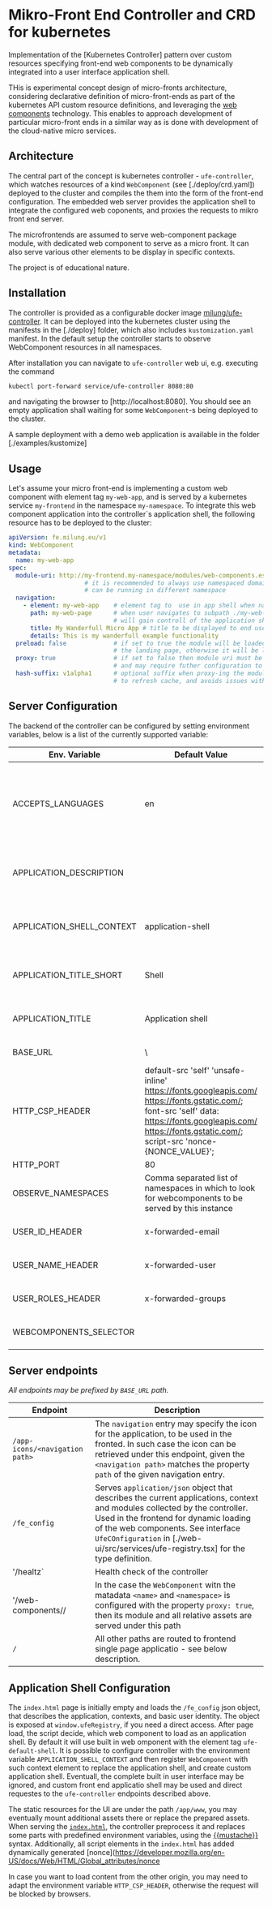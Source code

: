 # Mikro-Front End Controller and CRD for kubernetes

Implementation of the [Kubernetes Controller] pattern over custom resources specifying front-end web components to be dynamically integrated into a user interface application shell.

THis is experimental concept design of micro-fronts architecture, considering declarative definition of micro-front-ends as part of the kubernetes API custom resource definitions, and leveraging the [web components](https://developer.mozilla.org/en-US/docs/Web/Web_Components) technology. This enables to approach development of particular micro-front ends in a similar way as is done with development of the cloud-native micro services.

## Architecture

The central part of the concept is kubernetes controller - `ufe-controller`, which watches resources of a kind `WebComponent` (see [./deploy/crd.yaml]) deployed to the cluster and compiles the them into the form of the front-end configuration. The embedded web server provides the application shell to integrate the configured web coponents, and proxies the requests to mikro front end server.

The microfrontends are assumed to serve web-component package module, with dedicated web component to serve as a micro front. It can also serve various other elements to be display in specific contexts.

The project is of educational nature.

## Installation

The controller is provided as a configurable docker image [milung/ufe-controller](https://hub.docker.com/repository/docker/milung/ufe-controller). It can be deployed into the kubernetes cluster using the manifests in the [./deploy] folder, which also includes `kustomization.yaml` manifest. In the default setup the controller starts to observe WebComponent resources in all namespaces.

After installation you can navigate to `ufe-controller` web ui, e.g. executing the command

```bash
kubectl port-forward service/ufe-controller 8080:80
```

and navigating the browser to [http://localhost:8080]. You should see an empty application shall waiting for some `WebComponent`-s being deployed to the cluster.

A sample deployment with a demo web application is available in the folder [./examples/kustomize]

## Usage

Let's assume your micro front-end is implementing a custom web component with element tag `my-web-app`, and is served by a kubernetes service `my-frontend` in the namespace  `my-namespace`. To integrate this web component application into the controller`s application shell, the following resource has to be deployed to the cluster:

```yaml
apiVersion: fe.milung.eu/v1
kind: WebComponent
metadata: 
  name: my-web-app
spec:   
  module-uri: http://my-frontend.my-namespace/modules/web-components.esm.js  
                     # it is recommended to always use namespaced domain of the service, as ufe controller 
                     # can be running in different namespace 
  navigation:
    - element: my-web-app    # element tag to  use in app shell when navigating to /my-web-page,
      path: my-web-page      # when user navigates to subpath ./my-web-page, the specific element 
                             # will gain controll of the application shell`s content area
      title: My Wanderfull Micro App # title to be displayed to end user (e.g. on landing page)
      details: This is my wanderfull example functionality
  preload: false             # if set to true the module will be loaded imediately after loading 
                             # the landing page, otherwise it will be loaded only when needed
  proxy: true                # if set to false then module uri must be accessible from the user network
                             # and may require futher configuration to enable cross origin loading
  hash-suffix: v1alpha1      # optional suffix when proxy-ing the module. Changing it value will force 
                             # to refresh cache, and avoids issues with cached versus actual version
```

## Server Configuration

The backend of the controller can be configured by setting environment variables, below is a list of the currently supported variable:

| Env. Variable | Default Value | Description |
|- |- |- | 
|ACCEPTS_LANGUAGES|en|List of semicolon, or comma separated language codes that are supported. If there is match between `Accept-Language` header and this list, then language of html element is set to such language. In case there is no match then html language is set to the first language in this list|
|APPLICATION_DESCRIPTION||Some detailed description of the applivation to be part of the `index.html` meta. Language specific descriptions are also possible, e.g. APPLICATION_DESCRIPTION_EN_US|
|APPLICATION_SHELL_CONTEXT|application-shell|context of the dynamic web component that is used to retrieve the application shell - used to build the top-level element in the page body|
|APPLICATION_TITLE_SHORT|Shell|Short version of the language fallback application title, language specific titles are also possible, e.g. APPLICATION_TITLE_SHORT_EN_US|
|APPLICATION_TITLE|Application shell|Language fallback application title, language specific titles are also possible, e.g. APPLICATION_TITLE_EN_US|
|BASE_URL|\\ |Base URL of the server, all absolute links are prefixed with this address|
|HTTP_CSP_HEADER|default-src \'self\' \'unsafe-inline\' https://fonts.googleapis.com/ https://fonts.gstatic.com/; font-src \'self\' data: https://fonts.googleapis.com/ https://fonts.gstatic.com/; script-src \'nonce-{NONCE_VALUE}\'; |Content Security Policy header directives for serving the root SPA html page. The placeholder `{NONCE_VALUE}` will be automatically replaced by the random nonce text used to augment `<script>` elements in the html file.|
|HTTP_PORT|80|HTTP port the server is listening on.|
|OBSERVE_NAMESPACES|Comma separated list of namespaces in which to look for webcomponents to be served by this instance|
|USER_ID_HEADER|x-forwarded-email|incomming request`s header name (lowercase) specifying the user identifier, typically email|
|USER_NAME_HEADER|x-forwarded-user|incomming request`s header name (lowercase) specifying the user name|
|USER_ROLES_HEADER|x-forwarded-groups|incomming request`s header name (lowercase) specifying the list of user roles (or groups)|
|WEBCOMPONENTS_SELECTOR||comma separate list of key-value pairs, used to filter WebComponent resources handled by this controller|.


## Server endpoints

_All endpoints may be prefixed by `BASE_URL` path._

| Endpoint  | Description |
|- |- |
| `/app-icons/<navigation path>`| The `navigation` entry may specify the icon for the application, to be used in the fronted. In such case the icon can be retrieved under this endpoint, given the `<navigation path>` matches the property `path` of the given navigation entry. |
| `/fe_config` | Serves `application/json` object that describes the current applications, context and modules collected by the controller. Used in the frontend for dynamic loading of the web components. See interface `UfeCOnfiguration` in [./web-ui/src/services/ufe-registry.tsx] for the type definition. |
| '/healtz`| Health check of the controller |
| '/web-components/<namespace>/<name> | In the case the `WebComponent` witn the matadata `<name>` and `<namespace>` is configured with the property `proxy: true`, then its module and all relative assets are served under this path |
| `/` | All other paths are routed to frontend single page applicatio - see below description. |

## Application Shell Configuration

The `index.html` page is initially empty and loads the `/fe_config` json object, that describes the application, contexts, and basic user identity. The object is exposed at `window.ufeRegistry`, if you need a direct access. After page load, the script decide, which web component to load as an application shell. By default it will use built in web omponent with the element tag `ufe-default-shell`. It is possible to configure controller with the environment variable `APPLICATION_SHELL_CONTEXT` and then register `WebComponent` with such context element to replace the application shell, and create custom application shell. Eventuall, the complete built in user interface may be ignored, and custom front end applicatio shell may be used and direct requestes to the `ufe-controller` endpoints described above.

The static resources for the UI are under the path `/app/www`, you may eventually mount additional assets there or replace the prepared assets. When serving the [`index.html`](./web-ui/src/index.html), the controller preprocess it and replaces some parts with predefined environment variables, using the [{{mustache}}](https://mustache.github.io/) syntax. Additionally, all script elements in the `index.html` has added dynamically generated [nonce](https://developer.mozilla.org/en-US/docs/Web/HTML/Global_attributes/nonce

In case you want to load content from the other origin, you may need to adapt the environment variable `HTTP_CSP_HEADER`, otherwise the request will be blocked by browsers.